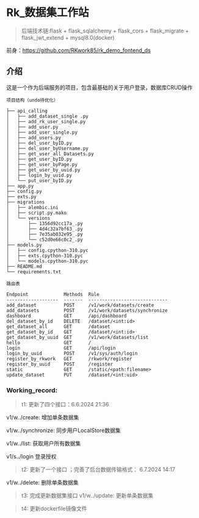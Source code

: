 # Rk_数据集工作站

>后端技术链:flask + flask_sqlalchemy + flask_cors + flask_migrate + flask_jwt_extend + mysql8.0(docker)

前身：https://github.com/RKwork85/rk_demo_fontend_ds

## 介绍

这是一个作为后端服务的项目，包含最基础的关于用户登录，数据库CRUD操作
```
项目结构（undo待优化）

├── api_calling
│   ├── add_dataset_single .py
│   ├── add_rk_user_single.py
│   ├── add_user.py
│   ├── add_user_single.py
│   ├── add_users.py
│   ├── del_user_byID.py
│   ├── del_user_byUsername.py
│   ├── get_user_all_Datasets.py
│   ├── get_user_byID.py
│   ├── get_user_byPage.py
│   ├── get_user_by_uuid.py
│   ├── login_by_uuid.py
│   └── put_user_byID.py
├── app.py                                                  
├── config.py
├── exts.py                 
├── migrations
│   ├── alembic.ini
│   ├── script.py.mako
│   └── versions
│       ├── 1356d92cc17a_.py
│       ├── 4d4c32a7bf63_.py
│       ├── 7e35ab032e95_.py
│       └── c52d0e66c0c2_.py
├── models.py
│   ├── config.cpython-310.pyc
│   ├── exts.cpython-310.pyc
│   └── models.cpython-310.pyc
├── README.md
└── requirements.txt

路由表

Endpoint             Methods  Rule                         
-------------------  -------  -----------------------------
add_dataset          POST     /v1/work/datasets/create     
add_datasets         POST     /v1/work/datasets/synchronize
dashboard            GET      /api/dashboard               
del_dataset_by_id    DELETE   /dataset/<int:id>            
get_dataset_all      GET      /dataset                     
get_dataset_by_id    GET      /dataset/<int:id>            
get_dataset_by_uuid  GET      /v1/work/datasets/list       
hello                GET      /                            
login                GET      /api/login                   
login_by_uuid        POST     /v1/sys/auth/login           
register_by_rkwork   GET      /rkwork/register             
register_by_uuid     POST     /register                    
static               GET      /static/<path:filename>      
update_dataset       PUT      /dataset/<int:uid>   
```


### Working_record:

>t1: 更新了四个接口：6.6.2024 21:36

v1/w../create:  增加单条数据集

v1/w../synchronize: 同步用户LocalStore数据集

v1/w../list:    获取用户所有数据集

v1/s../login    登录授权

>t2: 更新了一个接口 ；完善了后台数据传输格式： 6.7.2024 14:17

v1/w../delete:  删除单条数据集

>t3: 完成更新数据集接口
v1/w../update: 更新单条数据集

>t4: 更新dockerfile镜像文件




